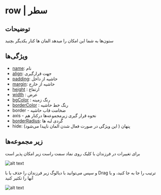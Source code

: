 # row | سطر

## توضیحات

ستون‌ها به شما این امکان را میدهد المان ها کنار یکدیگر بچنید

## ویژگی‌ها

- [name](/fa/properties/name.md): نام
- [align](/fa/properties/align.md): جهت قرارگیری
- [padding](/fa/properties/padding.md): حاشیه از داخل
- [margin](/fa/properties/margin.md): حاشیه از خارج
- [height](/fa/properties/height.md) : ارتفاع
- [width](/fa/properties/width.md) : عرض
- [bgColor](/fa/properties/color.md) : رنگ زمینه
- [borderColor](/fa/properties/color.md) : رنگ خط حاشیه
- border - ضخامت قاب حاشیه
- axis - نحوه قرار گیری زیرمجموعه‌ها درکنار هم
- [borderRadius](fa/properties/borderRadius.md): گردی لبه ها
- hide: پنهان ( این ویژگی در صورت فعال شدن المان ناپیدا می‌شود)

## زیر مجموعه‌ها

برای تغییرات در فرزندان با کلیک روی نماد سمت راست زیر امکان پذیر است

![alt text](https://anubias.app/doc/assets/images/properties/row.png)

و سپس می‌توانید با دیالوگ زیر فرزندان را حذف یا با Drag ترتیب را جا به جا کنید، و یا آنها را تکثیر کنید

![alt text](https://anubias.app/doc/assets/images/properties/children.png)
